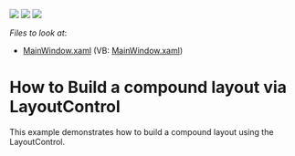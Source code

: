 <!-- default badges list -->
![](https://img.shields.io/endpoint?url=https://codecentral.devexpress.com/api/v1/VersionRange/128654101/22.2.2%2B)
[![](https://img.shields.io/badge/Open_in_DevExpress_Support_Center-FF7200?style=flat-square&logo=DevExpress&logoColor=white)](https://supportcenter.devexpress.com/ticket/details/E2256)
[![](https://img.shields.io/badge/📖_How_to_use_DevExpress_Examples-e9f6fc?style=flat-square)](https://docs.devexpress.com/GeneralInformation/403183)
<!-- default badges end -->
<!-- default file list -->
*Files to look at*:

* [MainWindow.xaml](./CS/LayoutControl_CompoundLayout/MainWindow.xaml) (VB: [MainWindow.xaml](./VB/LayoutControl_CompoundLayout/MainWindow.xaml))
<!-- default file list end -->
# How to Build a compound layout via LayoutControl


<p>This example demonstrates how to build a compound layout using the LayoutControl.</p>

<br/>


